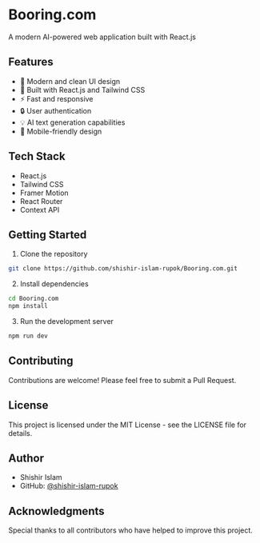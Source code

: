 # Booring.com

A modern AI-powered web application built with React.js

## Features

- 🎨 Modern and clean UI design
- 🚀 Built with React.js and Tailwind CSS
- ⚡ Fast and responsive
- 🔒 User authentication
- 💡 AI text generation capabilities
- 📱 Mobile-friendly design

## Tech Stack

- React.js
- Tailwind CSS
- Framer Motion
- React Router
- Context API

## Getting Started

1. Clone the repository
```bash
git clone https://github.com/shishir-islam-rupok/Booring.com.git
```

2. Install dependencies
```bash
cd Booring.com
npm install
```

3. Run the development server
```bash
npm run dev
```

## Contributing

Contributions are welcome! Please feel free to submit a Pull Request.

## License

This project is licensed under the MIT License - see the LICENSE file for details.

## Author

- Shishir Islam
- GitHub: [@shishir-islam-rupok](https://github.com/shishir-islam-rupok)

## Acknowledgments

Special thanks to all contributors who have helped to improve this project.
